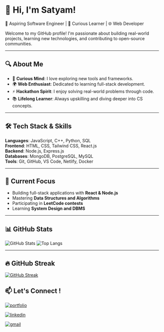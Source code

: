 # 👋 Hi, I'm Satyam!

🚀 Aspiring Software Engineer | 🧠 Curious Learner | 🌐 Web Developer

Welcome to my GitHub profile! I'm passionate about building real-world projects, learning new technologies, and contributing to open-source communities.

---

## 🔍 About Me

- 🧠 **Curious Mind**: I love exploring new tools and frameworks.
- 🌍 **Web Enthusiast**: Dedicated to learning full-stack development.
- ⚡ **Hackathon Spirit**: I enjoy solving real-world problems through code.
- 📚 **Lifelong Learner**: Always upskilling and diving deeper into CS concepts.

---

## 🛠️ Tech Stack & Skills

**Languages**: JavaScript, C++, Python, SQL  
**Frontend**: HTML, CSS, Tailwind CSS, React.js  
**Backend**: Node.js, Express.js  
**Databases**: MongoDB, PostgreSQL, MySQL  
**Tools**: Git, GitHub, VS Code, Netlify, Docker

---

## 🔭 Current Focus

- Building full-stack applications with **React & Node.js**
- Mastering **Data Structures and Algorithms**
- Participating in **LeetCode contests**
- Learning **System Design and DBMS**

---

## 📊 GitHub Stats

<!-- Replace your_username with your GitHub username -->
![GitHub Stats](https://github-readme-stats.vercel.app/api?username=code-skg&show_icons=true&theme=tokyonight)
![Top Langs](https://github-readme-stats.vercel.app/api/top-langs/?username=code-skg&layout=compact&theme=tokyonight)

---

## 🔥 GitHub Streak

[![GitHub Streak](https://streak-stats.demolab.com/?user=code-skg&theme=tokyonight)](https://git.io/streak-stats)


## 📫 Let's Connect !
[![portfolio](https://img.shields.io/badge/my_portfolio-000?style=for-the-badge&logo=ko-fi&logoColor=white)](https://katherineoelsner.com/)

[![linkedin](https://img.shields.io/badge/linkedin-0A66C2?style=for-the-badge&logo=linkedin&logoColor=white)](https://www.linkedin.com/in/satyam785/)

[![gmail](https://img.shields.io/badge/gmail-EA4335?style=for-the-badge&logo=gmail&logoColor=white)](https://mail.google.com/mail/?view=cm&fs=1&to=sattuamar123@gmail.com)
